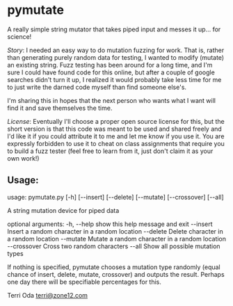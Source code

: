pymutate
========

A really simple string mutator that takes piped input and messes it up... for science!

*Story*:
I needed an easy way to do mutation fuzzing for work.  That is, rather than
generating purely random data for testing, I wanted to modify (mutate) an
existing string. Fuzz testing has been around for a long time, and I'm sure I
could have found code for this online, but after a couple of google searches
didn't turn it up, I realized it would probably take less time for me to just
write the darned code myself than find someone else's.

I'm sharing this in hopes that the next person who wants what I want will find
it and save themselves the time.

*License*:
Eventually I'll choose a proper open source license for this, but the short
version is that this code was meant to be used and shared freely and I'd like it
if you could attribute it to me and let me know if you use it.  You are
expressly forbidden to use it to cheat on class assignments that require you to
build a fuzz tester (feel free to learn from it, just don't claim it as your
own work!)

Usage:
-----
usage: pymutate.py [-h] [--insert] [--delete] [--mutate] [--crossover] [--all]

A string mutation device for piped data

optional arguments:
  -h, --help   show this help message and exit
  --insert     Insert a random character in a random location
  --delete     Delete character in a random location
  --mutate     Mutate a random character in a random location
  --crossover  Cross two random characters
  --all        Show all possible mutation types

If nothing is specified, pymutate chooses a mutation type randomly (equal chance
of insert, delete, mutate, crossover) and outputs the result.  Perhaps one day
there will be specifiable percentages for this.


 Terri Oda
 terri@zone12.com
